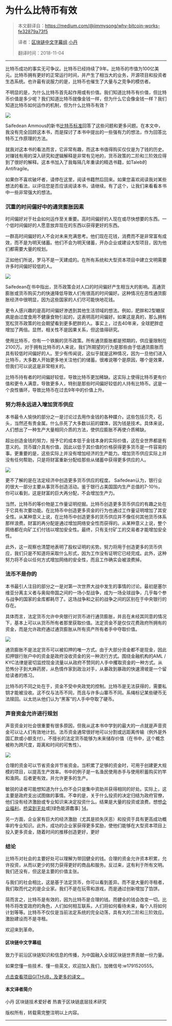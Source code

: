 
# 为什么比特币有效

> 本文翻译自：https://medium.com/@jimmysong/why-bitcoin-works-fe32879a73f5
> 
> 译者：[区块链中文字幕组](https://github.com/BlockchainTranslator/EOS) [小丹](https://github.com/zhuangjun)
> 
> 翻译时间：2018-11-04

----------------------------------------------------


比特币成功的事实无可争议。比特币已经持续了9年。比特币的市值为100亿美元。比特币拥有更好的正常运行时间，并产生了相当大的业务，开源项目和投资者生态系统。也许最有说服力的是，比特币也催生了大量与之竞争的模仿者。

不明显的是，为什么比特币首先起作用或有价值。我们知道比特币有价值，但比特币价值是多少呢？我们知道比特币就像金钱一样，但为什么它会像金钱一样？我们知道比特币如何运作的机制，但为什么比特币有效？

![][2]

Saifedean Ammous的新书[比特币标准][3]回答了这些问题和更多问题。在本文中，我没有完全回顾这本书，而是探讨了本书中提出的一些强有力的想法，作为回答比特币工作原理的方法。

就我对这本书的看法而言，它非常有趣，而这本书值得购买仅仅是为了钱的历史。对赚钱有用的深入研究和逻辑解释是非常有见地的，货币政策的二阶和三阶效应得到了很好的解释。这本书加入了我每隔几年重读的精选书籍，如Taleb的Antifragile。

如果你不喜欢破坏者，请停在这里，阅读书籍然后回来。如果您喜欢阅读我对某些想法的看法，以评估您是否应该阅读本书，请继续。有了这个，让我们来看看本书中一些非常强大的想法。

### 沉重的时间偏好中的通货膨胀因素

时间偏好对于社会如何运作至关重要。高时间偏好的人现在或尽快想要的东西。一个低时间偏好的人愿意放弃现在的东西以获得更好的东西。

一群高时间偏好的人不会对未来充满思考。他们现在花钱，消费而不是非常富有成效，而不是为明天储蓄。他们不会为明天储蓄，开办企业或建设大型项目，因为他们都需要大量的规划。

正如他们所说，罗马不是一天建成的。在所有系统和大型资本项目中建立文明需要许多时间偏好较低的人。

![][5]

Saifedean在书中指出，货币政策会对人口的时间偏好产生相当大的影响。高通货膨胀或货币购买力的快速降低导致人们有​​很高的时间偏好。这种情况在恶性通货膨胀经济中很明显，因为这些国家的人们尽可能快地花钱。

更令人感兴趣的是高时间偏好渗透到其他生活领域的想法。例如，肥胖和2型糖尿病是由过度食用不健康食物引起的，这表明高时间偏好。如果这是真的，那么拥有宽松货币政策的社会期望看到更多肥胖的人。事实上，过去40年来，全球肥胖症增加了两倍。显然，相关性不是因果关系，但这值得研究。

使用比特币，你有一个铁腕的货币政策。所有通货膨胀都是预期的，供应量限制在2100万。对于拥有比特币的人来说，我们所期望的行为是那些由于低通货膨胀而具有较低时间偏好的人。至少有传闻说，这似乎就是这种情况，因为一旦他们进入比特币，大多数人开始更多地关注他们的储蓄。很难说哪个是原因，哪个是效果，但我们可以说这是非常相关的。

比特币持有者的时间偏好较低，导致比特币更加稀缺。这实际上使得比特币更有价值和更令人满意，导致更多人，特别是那些时间偏好较低的人持有比特币。这是一个良性循环，导致比特币在过去9年中的价值上升。

### 努力将永远进入增加货币供应

本书最令人愉快的部分之一是讨论过去用作金钱的各种媒介。这些包括贝壳，石头，当然还有贵金属。什么杀死了大多数以前的媒体，因为钱是技术。具体来说，人们想出了一种生产大量相同介质的方法，使供应膨胀不再使介质稀缺。

超出创造金钱的努力，授予它的成本低于金钱本身的实际价值，这在全世界都是有意义的。货币媒介具有价值，因此以低于其价值的价格获得更多货币是一件容易的事。更重要的是，这些实际上并没有增加经济的生产能力。增加货币供应实际上并没有任何帮助，只是将财富重新分配给那些从储蓄中获得更多供应的人。

![][7]

更不了解的是在法定经济中创造更多货币供应的程度。 Saifedean认为，银行业的很大一部分主要从事货币创造活动。鉴于银行占美国国内生产总值的7-10％，你可以看到，这是财富的巨大再分配，不会增加生产力。

当然，比特币的等价物是工作量证明挖掘。比特币创造更多货币供应的有趣之处在于它具有次要功能。在比特币中创造更多资金的行为也通过工作量证明增加了其安全性。从某种意义上说，在比特币中创造更多的货币供应并不像任何其他货币体系那样浪费。财富的再分配是通过增加网络安全性而获得的。从某种意义上说，整个网络都在向矿工们付钱以增加安全性。最终，只有支付矿工的交易者才能增加安全性。

此外，这一观察也清楚地表明了股权证明的劣势。努力将用于创造更多的货币供应，我们只是不知道将采取什么形式，因为工作没有证明它已经完成。此外，这种努力将不会以任何方式增加网络的安全性，而且工作确实会被浪费掉。

### 法币不是你的

本书最引人注目的部分之一是对第一次世界大战中发生的事情的讨论。最初是塞尔维亚分离主义者与奥匈帝国之间的一场小型战争，成为一场全球战争，几乎每个参与战争的国家的金库都耗尽了。这场战争和之前的战争之间的区别在于中央银行的存在。

具体而言，法定货币允许中央银行对货币进行通货膨胀，并且在未经其同意的情况下，基本上可以从货币所有者那里获取价值。法定资金不是仅仅花费政府所拥有的资金，而是允许政府通过通货膨胀从所有资产所有者手中夺取价值。

![][9]

通货膨胀不是法定货币可以被扣押的唯一方式。由于大部分资金都不是现金，因此扣押银行账户中的资金是政府没收资金的另一种流行方式。围绕金融机构的AML / KYC法律是密切监控现金流量以从政府不赞同的人手中攫取资金的一种方式。从恐怖分子到大麻药房，从色情作家到政治对手，从暴政到暴政的快速滑坡是一个留给读者的练习。

比特币的不同之处在于，资金不受中央政党的控制。比特币是无法获得的，需要私钥才能被没收。这不仅与法币不同，而且与许多山寨币不同。系绳标记某些硬币无法赎回。以太坊从他们认为“黑客”的人手中夺取了硬币。

### 声音资金允许进行规划

声音资金对社会很重要有很多原因，但我从这本书中学到的最大的一点就是声音资金可以让人们有效地计划。法币资金通常很好地可以分割或远距离传输（例外是外国汇款或小额支付）。不擅长的法定货币能够为未来储存价值（在书中，这个概念被称为跨尺度，距离和时间的可售性）。

![][11]

合理的资金可以节省资金并节省资金。当积累了足够的资金时，可用于创建更大规模的项目，以提高生产效率。书中的例子是一名渔民使用赤手与使用积蓄购买钓竿和渔网。后者更有效，并允许更多的生产。

敏锐的读者可能想知道为什么你不会只是集中资助并获得相同的好处。实际上，这主要是政府支出试图做的事情。不幸的是，关于什么投资的决定归结为政府官僚，他们没有经济激励或专业知识来决定投资什么。结果是大量的投资或浪费。想想[企业福利][12]，[桥梁到无处][13]或[绿色能源蠢事] [14]。

另一方面，企业家有巨大的经济激励（尤其是损失厌恶）和投资于具有更高成功概率的专业知识。此外，成功的企业家获得更多奖励，使他们能够在大型资本项目上投入更多资金，随着时间的推移创造更好，更好

### 结论

比特币对社会的主要好处可以理解为带回健全的钱。合理的资金允许资本积累，允许投资，从而以更少的努力获得更好的商品和服务。反过来，这有利于所有文明。我们还没有，但这是主要的价值主张。

与我们的社会相比，这是基于法定货币，你可以看到差异。而不是大量的寻租者，我们取而代之的是企业家。我们不是在玩零和游戏，而是通过创新增加了馅饼。

简而言之，比特币是有效的，因为比特币是合理的钱。而健全的钱会改变一切。比特币将改变政府的角色，人们如何相互联系，人们将如何看待未来，每个人将如何计划等等。比特币不仅仅是当前法定系统的完全动荡，具有大的二阶和三阶效应。激励建设而不是寻租。

欢迎来到革命。

[1]: https://cdn-images-1.medium.com/freeze/max/75/1*4Sh2DEyCUtt0r53YtMtwgg.jpeg?q=20
[2]: https://cdn-images-1.medium.com/max/2000/1*4Sh2DEyCUtt0r53YtMtwgg.jpeg
[3]: https://www.amazon.com/Bitcoin-Standard-Decentralized-Alternative-Central/dp/1119473861/ref=sr_1_1?ie=UTF8&qid=1523847026&sr=8-1&keywords=the+bitcoin+standard
[4]: https://cdn-images-1.medium.com/freeze/max/75/0*Jb8EOLiYhy_GaCaM.jpg?q=20
[5]: https://cdn-images-1.medium.com/max/2000/0*Jb8EOLiYhy_GaCaM.jpg
[6]: https://cdn-images-1.medium.com/freeze/max/75/0*9i4laDLu_pRWeIOA.?q=20
[7]: https://cdn-images-1.medium.com/max/2000/0*9i4laDLu_pRWeIOA.
[8]: https://cdn-images-1.medium.com/freeze/max/75/0*OPmBmYw99z5FUnD8.jpg?q=20
[9]: https://cdn-images-1.medium.com/max/2000/0*OPmBmYw99z5FUnD8.jpg
[10]: https://cdn-images-1.medium.com/freeze/max/75/0*nv0qaNCQsSDm5hqg.jpeg?q=20
[11]: https://cdn-images-1.medium.com/max/2000/0*nv0qaNCQsSDm5hqg.jpeg
[12]: https://www.heritage.org/testimony/corporate-welfare-wastes-taxpayer-and-economic-resources
[13]: https://www.heritage.org/budget-and-spending/report/the-bridge-nowhere-national-embarrassment
[14]: http://reason.com/archives/2011/09/13/the-renewable-energy-boondoggl



#### 区块链中文字幕组

致力于前沿区块链知识和信息的传播，为中国融入全球区块链世界贡献一份力量。

如果您懂一些技术、懂一些英文，欢迎加入我们，加微信号:w1791520555。

[点击查看项目GITHUB，及更多的译文...](https://github.com/BlockchainTranslator/EOS)

#### 本文译者简介

小丹 区块链技术爱好者  热衷于区块链底层技术研究

版权所有，转载需完整注明以上内容。

----------------------------------------------------